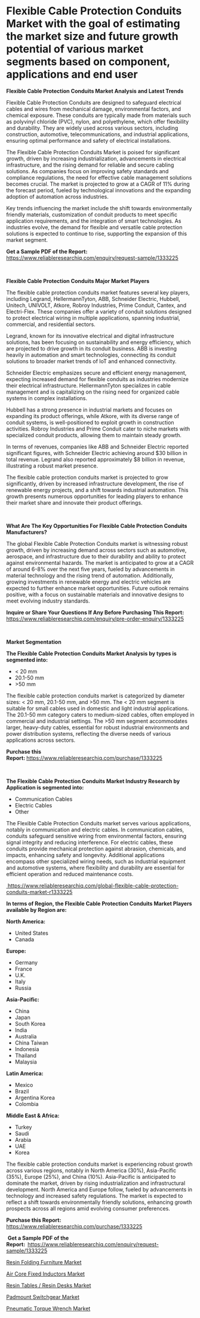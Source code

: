<p><h1>Flexible Cable Protection Conduits Market with the goal of estimating the market size and future growth potential of various market segments based on component, applications and end user</h1></p><p><strong>Flexible Cable Protection Conduits Market Analysis and Latest Trends</strong></p>
<p><p>Flexible Cable Protection Conduits are designed to safeguard electrical cables and wires from mechanical damage, environmental factors, and chemical exposure. These conduits are typically made from materials such as polyvinyl chloride (PVC), nylon, and polyethylene, which offer flexibility and durability. They are widely used across various sectors, including construction, automotive, telecommunications, and industrial applications, ensuring optimal performance and safety of electrical installations.</p><p>The Flexible Cable Protection Conduits Market is poised for significant growth, driven by increasing industrialization, advancements in electrical infrastructure, and the rising demand for reliable and secure cabling solutions. As companies focus on improving safety standards and compliance regulations, the need for effective cable management solutions becomes crucial. The market is projected to grow at a CAGR of 11% during the forecast period, fueled by technological innovations and the expanding adoption of automation across industries.</p><p>Key trends influencing the market include the shift towards environmentally friendly materials, customization of conduit products to meet specific application requirements, and the integration of smart technologies. As industries evolve, the demand for flexible and versatile cable protection solutions is expected to continue to rise, supporting the expansion of this market segment.</p></p>
<p><strong>Get a Sample PDF of the Report:&nbsp;</strong> <a href="https://www.reliableresearchiq.com/enquiry/request-sample/1333225?utm_campaign=1094&utm_medium=2&utm_source=Github&utm_content=ia&utm_term=01102024&utm_id=flexible-cable-protection-conduits">https://www.reliableresearchiq.com/enquiry/request-sample/1333225</a></p>
<p>&nbsp;</p>
<p><strong>Flexible Cable Protection Conduits Major Market Players</strong></p>
<p><p>The flexible cable protection conduits market features several key players, including Legrand, HellermannTyton, ABB, Schneider Electric, Hubbell, Unitech, UNIVOLT, Atkore, Robroy Industries, Prime Conduit, Cantex, and Electri-Flex. These companies offer a variety of conduit solutions designed to protect electrical wiring in multiple applications, spanning industrial, commercial, and residential sectors.</p><p>Legrand, known for its innovative electrical and digital infrastructure solutions, has been focusing on sustainability and energy efficiency, which are projected to drive growth in its conduit business. ABB is investing heavily in automation and smart technologies, connecting its conduit solutions to broader market trends of IoT and enhanced connectivity. </p><p>Schneider Electric emphasizes secure and efficient energy management, expecting increased demand for flexible conduits as industries modernize their electrical infrastructure. HellermannTyton specializes in cable management and is capitalizing on the rising need for organized cable systems in complex installations.</p><p>Hubbell has a strong presence in industrial markets and focuses on expanding its product offerings, while Atkore, with its diverse range of conduit systems, is well-positioned to exploit growth in construction activities. Robroy Industries and Prime Conduit cater to niche markets with specialized conduit products, allowing them to maintain steady growth.</p><p>In terms of revenues, companies like ABB and Schneider Electric reported significant figures, with Schneider Electric achieving around $30 billion in total revenue. Legrand also reported approximately $8 billion in revenue, illustrating a robust market presence.</p><p>The flexible cable protection conduits market is projected to grow significantly, driven by increased infrastructure development, the rise of renewable energy projects, and a shift towards industrial automation. This growth presents numerous opportunities for leading players to enhance their market share and innovate their product offerings.</p></p>
<p>&nbsp;</p>
<p><strong>What Are The Key Opportunities For Flexible Cable Protection Conduits Manufacturers?</strong></p>
<p><p>The global Flexible Cable Protection Conduits market is witnessing robust growth, driven by increasing demand across sectors such as automotive, aerospace, and infrastructure due to their durability and ability to protect against environmental hazards. The market is anticipated to grow at a CAGR of around 6-8% over the next five years, fueled by advancements in material technology and the rising trend of automation. Additionally, growing investments in renewable energy and electric vehicles are expected to further enhance market opportunities. Future outlook remains positive, with a focus on sustainable materials and innovative designs to meet evolving industry standards.</p></p>
<p><strong>Inquire or Share Your Questions If Any Before Purchasing This Report:</strong> <a href="https://www.reliableresearchiq.com/enquiry/pre-order-enquiry/1333225?utm_campaign=1094&utm_medium=2&utm_source=Github&utm_content=ia&utm_term=01102024&utm_id=flexible-cable-protection-conduits">https://www.reliableresearchiq.com/enquiry/pre-order-enquiry/1333225</a></p>
<p>&nbsp;</p>
<p><strong>Market Segmentation</strong></p>
<p><strong>The Flexible Cable Protection Conduits Market Analysis by types is segmented into:</strong></p>
<p><ul><li>< 20 mm</li><li>20.1-50 mm</li><li>>50 mm</li></ul></p>
<p><p>The flexible cable protection conduits market is categorized by diameter sizes: < 20 mm, 20.1-50 mm, and >50 mm. The < 20 mm segment is suitable for small cables used in domestic and light industrial applications. The 20.1-50 mm category caters to medium-sized cables, often employed in commercial and industrial settings. The >50 mm segment accommodates larger, heavy-duty cables, essential for robust industrial environments and power distribution systems, reflecting the diverse needs of various applications across sectors.</p></p>
<p><strong>Purchase this Report:&nbsp;</strong><a href="https://www.reliableresearchiq.com/purchase/1333225?utm_campaign=1094&utm_medium=2&utm_source=Github&utm_content=ia&utm_term=01102024&utm_id=flexible-cable-protection-conduits">https://www.reliableresearchiq.com/purchase/1333225</a></p>
<p>&nbsp;</p>
<p><strong>The Flexible Cable Protection Conduits Market Industry Research by Application is segmented into:</strong></p>
<p><ul><li>Communication Cables</li><li>Electric Cables</li><li>Other</li></ul></p>
<p><p>The Flexible Cable Protection Conduits market serves various applications, notably in communication and electric cables. In communication cables, conduits safeguard sensitive wiring from environmental factors, ensuring signal integrity and reducing interference. For electric cables, these conduits provide mechanical protection against abrasion, chemicals, and impacts, enhancing safety and longevity. Additional applications encompass other specialized wiring needs, such as industrial equipment and automotive systems, where flexibility and durability are essential for efficient operation and reduced maintenance costs.</p></p>
<p><a href="https://www.reliableresearchiq.com/global-flexible-cable-protection-conduits-market-r1333225?utm_campaign=1094&utm_medium=2&utm_source=Github&utm_content=ia&utm_term=01102024&utm_id=flexible-cable-protection-conduits">&nbsp;https://www.reliableresearchiq.com/global-flexible-cable-protection-conduits-market-r1333225</a></p>
<p><strong>In terms of Region, the Flexible Cable Protection Conduits Market Players available by Region are:</strong></p>
<p>
    <p> <strong> North America: </strong>
        <ul>
            <li>United States</li>
            <li>Canada</li>
        </ul>
        </p> 
    <p> <strong> Europe: </strong>
        <ul>
            <li>Germany</li>
            <li>France</li>
            <li>U.K.</li>
            <li>Italy</li>
            <li>Russia</li>
        </ul>
        </p> 
    <p> <strong> Asia-Pacific: </strong>
        <ul>
            <li>China</li>
            <li>Japan</li>
            <li>South Korea</li>
            <li>India</li>
            <li>Australia</li>
            <li>China Taiwan</li>
            <li>Indonesia</li>
            <li>Thailand</li>
            <li>Malaysia</li>
        </ul>
        </p> 
    <p> <strong> Latin America: </strong>
        <ul>
            <li>Mexico</li>
            <li>Brazil</li>
            <li>Argentina Korea</li>
            <li>Colombia</li>
        </ul>
        </p> 
    <p> <strong> Middle East & Africa: </strong>
        <ul>
            <li>Turkey</li>
            <li>Saudi</li>
            <li>Arabia</li>
            <li>UAE</li>
            <li>Korea</li>
        </ul>
    </p>
    </p>
<p><p>The flexible cable protection conduits market is experiencing robust growth across various regions, notably in North America (30%), Asia-Pacific (35%), Europe (25%), and China (10%). Asia-Pacific is anticipated to dominate the market, driven by rising industrialization and infrastructural development. North America and Europe follow, fueled by advancements in technology and increased safety regulations. The market is expected to reflect a shift towards environmentally friendly solutions, enhancing growth prospects across all regions amid evolving consumer preferences.</p></p>
<p><strong>Purchase this Report: </strong><a href="https://www.reliableresearchiq.com/purchase/1333225?utm_campaign=1094&utm_medium=2&utm_source=Github&utm_content=ia&utm_term=01102024&utm_id=flexible-cable-protection-conduits">https://www.reliableresearchiq.com/purchase/1333225</a></p>
<p>&nbsp;<strong>Get a Sample PDF of the Report:&nbsp;&nbsp;</strong><a href="https://www.reliableresearchiq.com/enquiry/request-sample/1333225?utm_campaign=1094&utm_medium=2&utm_source=Github&utm_content=ia&utm_term=01102024&utm_id=flexible-cable-protection-conduits">https://www.reliableresearchiq.com/enquiry/request-sample/1333225</a></p>
<p><strong></strong></p>
<p><p><a href="https://github.com/WILSONTANNISHA/Market-Research-Report-List-1/blob/main/resin-folding-furniture-market.md?utm_campaign=1094&utm_medium=2&utm_source=Github&utm_content=ia&utm_term=01102024&utm_id=flexible-cable-protection-conduits">Resin Folding Furniture Market</a></p><p><a href="https://issuu.com/reportprime-2/docs/air-core-fixed-inductors-market-siz_01a4b3692b5d70?utm_campaign=1094&utm_medium=2&utm_source=Github&utm_content=ia&utm_term=01102024&utm_id=flexible-cable-protection-conduits">Air Core Fixed Inductors Market</a></p><p><a href="https://github.com/EugeneMBlackman/Market-Research-Report-List-1/blob/main/resin-tables-resin-desks-market.md?utm_campaign=1094&utm_medium=2&utm_source=Github&utm_content=ia&utm_term=01102024&utm_id=flexible-cable-protection-conduits">Resin Tables / Resin Desks Market</a></p><p><a href="https://www.linkedin.com/pulse/padmount-switchgear-market-segmentation-geographical-regions-qw5dc?utm_campaign=1094&utm_medium=2&utm_source=Github&utm_content=ia&utm_term=01102024&utm_id=flexible-cable-protection-conduits">Padmount Switchgear Market</a></p><p><a href="https://www.linkedin.com/pulse/navigating-global-pneumatic-torque-wrench-market-landscape-trends-nxcdc?utm_campaign=1094&utm_medium=2&utm_source=Github&utm_content=ia&utm_term=01102024&utm_id=flexible-cable-protection-conduits">Pneumatic Torque Wrench Market</a></p></p>